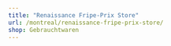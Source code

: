 ```yaml
---
title: "Renaissance Fripe-Prix Store"
url: /montreal/renaissance-fripe-prix-store/
shop: Gebrauchtwaren
---
```

